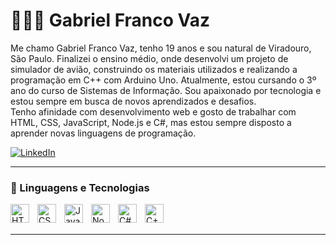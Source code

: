# 👨🏻‍💻 Gabriel Franco Vaz

Me chamo Gabriel Franco Vaz, tenho 19 anos e sou natural de Viradouro, São Paulo. Finalizei o ensino médio, onde desenvolvi um projeto de simulador de avião, construindo os materiais utilizados e realizando a programação em C++ com Arduino Uno. Atualmente, estou cursando o 3º ano do curso de Sistemas de Informação. Sou apaixonado por tecnologia e estou sempre em busca de novos aprendizados e desafios.  
Tenho afinidade com desenvolvimento web e gosto de trabalhar com HTML, CSS, JavaScript, Node.js e C#, mas estou sempre disposto a aprender novas linguagens de programação.

<p align="left">
    <a href="https://www.linkedin.com/in/gabriel-franco-vaz-4049bb268/" target="_blank">
        <img 
            alt="LinkedIn" 
            title="Gabriel no LinkedIn" 
            src="https://img.shields.io/badge/LinkedIn-blue?logo=linkedin&style=for-the-badge" 
        />
    </a>
</p>

---

### 🤖 Linguagens e Tecnologias

<img 
    align="left" 
    alt="HTML"
    title="HTML" 
    width="30px" 
    style="padding-right: 10px;" 
    src="https://cdn.jsdelivr.net/gh/devicons/devicon/icons/html5/html5-original.svg" 
/>
<img 
    align="left" 
    alt="CSS" 
    title="CSS"
    width="30px" 
    style="padding-right: 10px;" 
    src="https://cdn.jsdelivr.net/gh/devicons/devicon/icons/css3/css3-original.svg" 
/>
<img 
    align="left" 
    alt="JavaScript" 
    title="JavaScript"
    width="30px" 
    style="padding-right: 10px;" 
    src="https://cdn.jsdelivr.net/gh/devicons/devicon/icons/javascript/javascript-original.svg" 
/>
<img 
    align="left" 
    alt="Node.js" 
    title="Node.js"
    width="30px" 
    style="padding-right: 10px;" 
    src="https://cdn.jsdelivr.net/gh/devicons/devicon/icons/nodejs/nodejs-original.svg" 
/>
<img 
    align="left" 
    alt="C#" 
    title="C#"
    width="30px" 
    style="padding-right: 10px;" 
    src="https://cdn.jsdelivr.net/gh/devicons/devicon/icons/csharp/csharp-original.svg" 
/>
<img 
    align="left" 
    alt="C++" 
    title="C++"
    width="30px" 
    style="padding-right: 10px;" 
    src="https://cdn.jsdelivr.net/gh/devicons/devicon/icons/cplusplus/cplusplus-original.svg" 
/>

<br/>
<br/>

---

